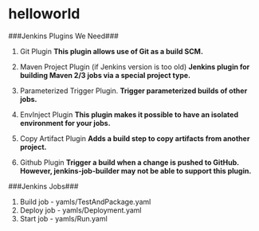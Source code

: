 helloworld
==========

###Jenkins Plugins We Need###

1. Git Plugin
   **This plugin allows use of Git as a build SCM.** 

2. Maven Project Plugin (if Jenkins version is too old)
   **Jenkins plugin for building Maven 2/3 jobs via a special project type.**

3. Parameterized Trigger Plugin.
   **Trigger parameterized builds of other jobs.**

4. EnvInject Plugin
   **This plugin makes it possible to have an isolated environment for your jobs.**
	
5. Copy Artifact Plugin
   **Adds a build step to copy artifacts from another project.** 

6. Github Plugin
   **Trigger a build when a change is pushed to GitHub. However, jenkins-job-builder may not be able to support this plugin.**

###Jenkins Jobs###
1. Build job  - yamls/TestAndPackage.yaml 
2. Deploy job - yamls/Deployment.yaml
3. Start job  - yamls/Run.yaml  
